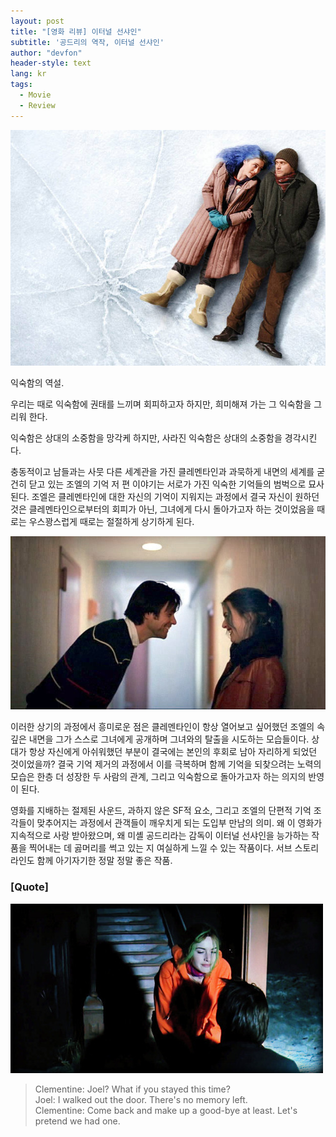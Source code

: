 ```yaml
---
layout: post
title: "[영화 리뷰] 이터널 선샤인"
subtitle: '공드리의 역작, 이터널 선샤인'
author: "devfon"
header-style: text
lang: kr
tags:
  - Movie
  - Review
---
```


![](/img/in-post/eternal1.jpg)

익숙함의 역설. 

우리는 때로 익숙함에 권태를 느끼며 회피하고자 하지만, 희미해져 가는 그 익숙함을 그리워 한다. 

익숙함은 상대의 소중함을 망각케 하지만, 사라진 익숙함은 상대의 소중함을 경각시킨다.

충동적이고 남들과는 사뭇 다른 세계관을 가진 클레멘타인과 과묵하게 내면의 세계를 굳건히 닫고 있는 조엘의 기억 저 편 이야기는 서로가 가진 익숙한 기억들의 범벅으로 묘사된다. 조엘은 클레멘타인에 대한 자신의 기억이 지워지는 과정에서 결국 자신이 원하던 것은 클레멘타인으로부터의 회피가 아닌, 그녀에게 다시 돌아가고자 하는 것이었음을 때로는 우스꽝스럽게 때로는 절절하게 상기하게 된다.

![](/img/in-post/eternal2.jpg)

이러한 상기의 과정에서 흥미로운 점은 클레멘타인이 항상 열어보고 싶어했던 조엘의 속 깊은 내면을 그가 스스로 그녀에게 공개하며 그녀와의 탈출을 시도하는 모습들이다. 상대가 항상 자신에게 아쉬워했던 부분이 결국에는 본인의 후회로 남아 자리하게 되었던 것이었을까? 결국 기억 제거의 과정에서 이를 극복하며 함께 기억을 되찾으려는 노력의 모습은 한층 더 성장한 두 사람의 관계, 그리고 익숙함으로 돌아가고자 하는 의지의 반영이 된다.

영화를 지배하는 절제된 사운드, 과하지 않은 SF적 요소, 그리고 조엘의 단편적 기억 조각들이 맞추어지는 과정에서 관객들이 깨우치게 되는 도입부 만남의 의미. 왜 이 영화가 지속적으로 사랑 받아왔으며, 왜 미셸 공드리라는 감독이 이터널 선샤인을 능가하는 작품을 찍어내는 데 곯머리를 썩고 있는 지 여실하게 느낄 수 있는 작품이다. 서브 스토리 라인도 함께 아기자기한 정말 정말 좋은 작품.

### [Quote]

![](/img/in-post/eternal3.jpg)

> Clementine: Joel? What if you stayed this time? <br>
> Joel: I walked out the door. There's no memory left. <br>
> Clementine: Come back and make up a good-bye at least. Let's pretend we had one.